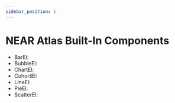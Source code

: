 ```yaml
---
sidebar_position: 1
---
```


# NEAR Atlas Built-In Components


- BarEl:
- BubbleEl:
- ChartEl:
- CohortEl:
- LineEl:
- PieEl:
- ScatterEl:
